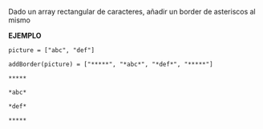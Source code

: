 Dado un array rectangular de caracteres, añadir un border de asteriscos al mismo

**EJEMPLO**

``picture = ["abc", "def"]``

``addBorder(picture) = ["*****", "*abc*", "*def*", "*****"]``

`` ***** ``

`` *abc* ``

`` *def* ``

`` ***** ``
